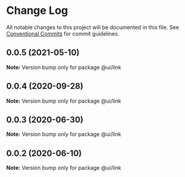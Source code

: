 # Change Log

All notable changes to this project will be documented in this file.
See [Conventional Commits](https://conventionalcommits.org) for commit guidelines.

## 0.0.5 (2021-05-10)

**Note:** Version bump only for package @ui/link





## 0.0.4 (2020-09-28)

**Note:** Version bump only for package @ui/link






## 0.0.3 (2020-06-30)

**Note:** Version bump only for package @ui/link

## 0.0.2 (2020-06-10)

**Note:** Version bump only for package @ui/link
